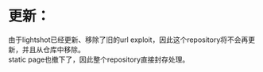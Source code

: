 # 更新：
由于lightshot已经更新、移除了旧的url exploit，因此这个repository将不会再更新，并且从仓库中移除。  
static page也撤下了，因此整个repository直接封存处理。
